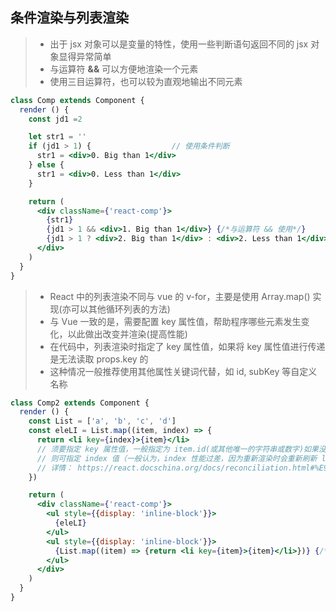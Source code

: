 ## 条件渲染与列表渲染

> * 出于 jsx 对象可以是变量的特性，使用一些判断语句返回不同的 jsx 对象显得异常简单
> * 与运算符 <b>&&</b> 可以方便地渲染一个元素
> * 使用三目运算符，也可以较为直观地输出不同元素

```jsx
class Comp extends Component {
  render () {
    const jd1 =2

    let str1 = ''
    if (jd1 > 1) {                  // 使用条件判断
      str1 = <div>0. Big than 1</div>
    } else {
      str1 = <div>0. Less than 1</div>
    }

    return (
      <div className={'react-comp'}>
        {str1}
        {jd1 > 1 && <div>1. Big than 1</div>} {/*与运算符 && 使用*/}
        {jd1 > 1 ? <div>2. Big than 1</div> : <div>2. Less than 1</div>} {/*三目运算符*/}
      </div>
    )
  }
}
```

> * React 中的列表渲染不同与 vue 的 v-for，主要是使用 Array.map() 实现(亦可以其他循环列表的方法)
> * 与 Vue 一致的是，需要配置 key 属性值，帮助程序哪些元素发生变化，以此做出改变并渲染(提高性能)
> * 在代码中，列表渲染时指定了 key 属性值，如果将 key 属性值进行传递是无法读取 props.key 的
> * 这种情况一般推荐使用其他属性关键词代替，如 id, subKey 等自定义名称

```jsx
class Comp2 extends Component {
  render () {
    const List = ['a', 'b', 'c', 'd']
    const eleLI = List.map((item, index) => {
      return <li key={index}>{item}</li>
      // 须要指定 key 属性值，一般指定为 item.id(或其他唯一的字符串或数字)如果没有 item.id 或其他
      // 则可指定 index 值（一般认为，index 性能过差，因为重新渲染时会重新刷新 list）
      // 详情： https://react.docschina.org/docs/reconciliation.html#%E9%80%92%E5%BD%92%E5%AD%90%E8%8A%82%E7%82%B9
    })

    return (
      <div className={'react-comp'}>
        <ul style={{display: 'inline-block'}}>
          {eleLI}
        </ul>
        <ul style={{display: 'inline-block'}}>
          {List.map((item) => {return <li key={item}>{item}</li>})} {/*这里展示了，Array.map 也可以直接在 jsx 中使用*/}
        </ul>
      </div>
    )
  }
}
```

